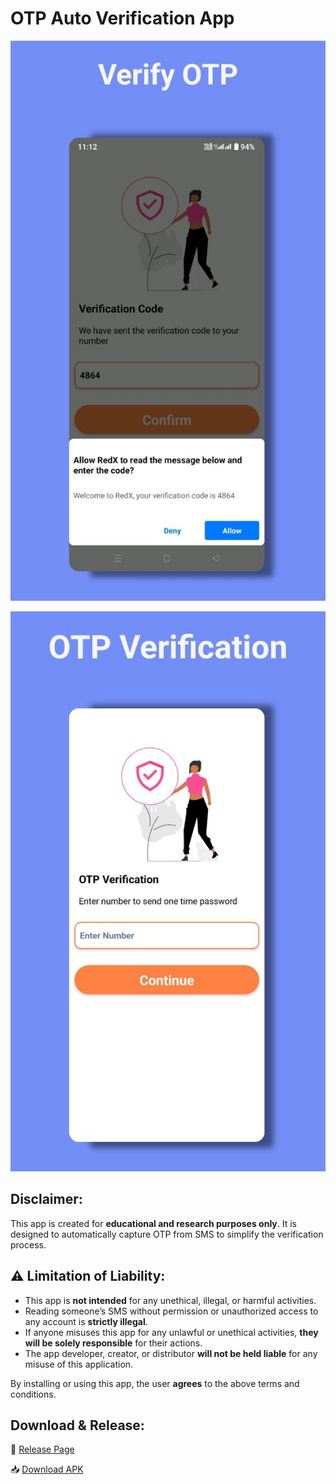 # OTP Auto Verification App

![Image 1](https://github.com/shahin0075/OTP-auto-verification-/blob/main/9488172.jpg)

![Image 2](https://github.com/shahin0075/OTP-auto-verification-/blob/main/2267881.jpg)

## Disclaimer:

This app is created for **educational and research purposes only**. It is designed to automatically capture OTP from SMS to simplify the verification process.

## ⚠️ Limitation of Liability:

- This app is **not intended** for any unethical, illegal, or harmful activities.
- Reading someone’s SMS without permission or unauthorized access to any account is **strictly illegal**.
- If anyone misuses this app for any unlawful or unethical activities, **they will be solely responsible** for their actions.
- The app developer, creator, or distributor **will not be held liable** for any misuse of this application.

By installing or using this app, the user **agrees** to the above terms and conditions.

## Download & Release:

🔗 [Release Page](https://github.com/shahin0075/OTP-auto-verification-/releases/tag/v1.0)

📥 [Download APK](https://github.com/shahin0075/OTP-auto-verification-/releases/download/v1.0/OTPautoverification.apk)
